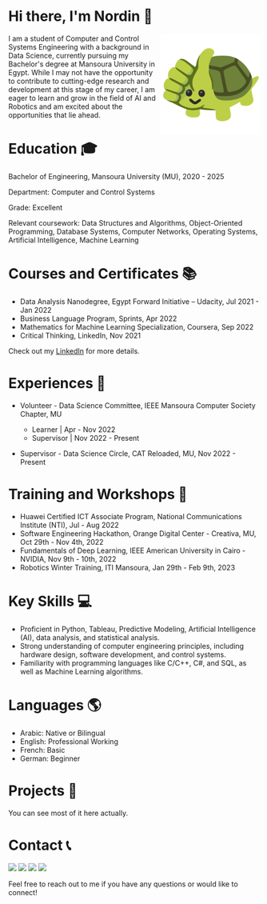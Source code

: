 # Hi there, I'm Nordin 👋
<img align="right" alt="👍🏼" src="like.webp" width="200"/>


I am a student of Computer and Control Systems Engineering with a background in Data Science, currently pursuing my Bachelor's degree at Mansoura University in Egypt. While I may not have the opportunity to contribute to cutting-edge research and development at this stage of my career, I am eager to learn and grow in the field of AI and Robotics and am excited about the opportunities that lie ahead.

# Education 🎓
Bachelor of Engineering, Mansoura University (MU), 2020 - 2025

Department: Computer and Control Systems

Grade: Excellent

Relevant coursework: Data Structures and Algorithms, Object-Oriented Programming, Database Systems, Computer Networks, Operating Systems, Artificial Intelligence, Machine Learning

# Courses and Certificates 📚
* Data Analysis Nanodegree, Egypt Forward Initiative – Udacity, Jul 2021 - Jan 2022
* Business Language Program, Sprints, Apr 2022
* Mathematics for Machine Learning Specialization, Coursera, Sep 2022
* Critical Thinking, LinkedIn, Nov 2021

Check out my [LinkedIn](https://www.linkedin.com/in/Nordin-shafiq/) for more details.

# Experiences 💼
* Volunteer - Data Science Committee, IEEE Mansoura Computer Society Chapter, MU
    * Learner | Apr - Nov 2022
    * Supervisor | Nov 2022 - Present

* Supervisor - Data Science Circle, CAT Reloaded, MU, Nov 2022 - Present

# Training and Workshops 🚀
* Huawei Certified ICT Associate Program, National Communications Institute (NTI), Jul - Aug 2022
* Software Engineering Hackathon, Orange Digital Center - Creativa, MU, Oct 29th - Nov 4th, 2022
* Fundamentals of Deep Learning, IEEE American University in Cairo - NVIDIA, Nov 9th - 10th, 2022
* Robotics Winter Training, ITI Mansoura, Jan 29th - Feb 9th, 2023

# Key Skills 💻
* Proficient in Python, Tableau, Predictive Modeling, Artificial Intelligence (AI), data analysis, and statistical analysis.
* Strong understanding of computer engineering principles, including hardware design, software development, and control systems.
* Familiarity with programming languages like C/C++, C#, and SQL, as well as Machine Learning algorithms.

# Languages 🌎
* Arabic: Native or Bilingual
* English: Professional Working
* French: Basic
* German: Beginner

# Projects 📁
You can see most of it here actually.

# Contact 📞
<a href="https://www.linkedin.com/in/Nordin-shafiq/"><img src="https://img.shields.io/badge/LinkedIn-0077B5?style=for-the-badge&logo=linkedin&logoColor=white"/></a>
<a href="mailto:nordinmohamed@std.mans.edu.eg"><img src="https://img.shields.io/badge/Gmail-D14836?style=for-the-badge&logo=gmail&logoColor=white"/></a>
<a href="https://facebook.com/nordiniv"><img src="https://img.shields.io/badge/Facebook-1877F2?style=for-the-badge&logo=facebook&logoColor=white"/></a>
<a href="https://t.me/nordiniv"><img src="https://img.shields.io/badge/Telegram-2CA5E0?style=for-the-badge&logo=telegram&logoColor=white"/></a>

Feel free to reach out to me if you have any questions or would like to connect!